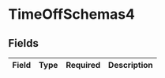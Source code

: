 # TimeOffSchemas4


## Fields

| Field       | Type        | Required    | Description |
| ----------- | ----------- | ----------- | ----------- |